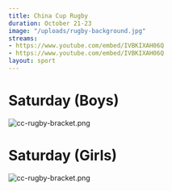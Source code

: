 ```yaml
---
title: China Cup Rugby
duration: October 21-23
image: "/uploads/rugby-background.jpg"
streams:
- https://www.youtube.com/embed/IVBKIXAH06Q
- https://www.youtube.com/embed/IVBKIXAH06Q
layout: sport
---
```


# Saturday (Boys)
![cc-rugby-bracket.png](/uploads/cc-rugby-bracket.png)

# Saturday (Girls)
![cc-rugby-bracket.png](/uploads/cc-rugby-bracket.png)